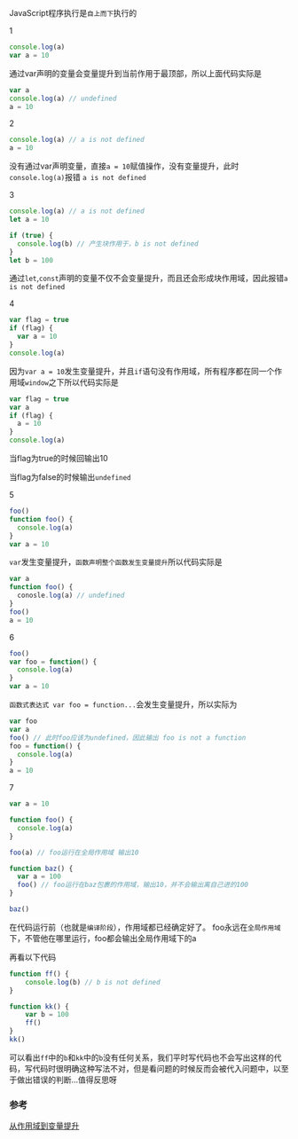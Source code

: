 JavaScript程序执行是`自上而下`执行的

1
```js
console.log(a)
var a = 10
```
通过var声明的变量会变量提升到当前作用于最顶部，所以上面代码实际是
```js
var a
console.log(a) // undefined
a = 10
```

2
```js
console.log(a) // a is not defined
a = 10
```
没有通过var声明变量，直接`a = 10`赋值操作，没有变量提升，此时`console.log(a)`报错 `a is not defined`

3
```js
console.log(a) // a is not defined
let a = 10

if (true) {
  console.log(b) // 产生块作用于，b is not defined
}
let b = 100
```
通过`let`,`const`声明的变量不仅不会变量提升，而且还会形成块作用域，因此报错`a is not defined`

4
```js
var flag = true
if (flag) {
  var a = 10
}
console.log(a)
```
因为`var a = 10`发生变量提升，并且`if`语句没有作用域，所有程序都在同一个作用域`window`之下所以代码实际是
```js
var flag = true
var a
if (flag) {
  a = 10
}
console.log(a)
```
当flag为true的时候回输出10

当flag为false的时候输出`undefined`

5
```js
foo()
function foo() {
  console.log(a)
}
var a = 10
```
`var`发生变量提升，`函数声明整个函数发生变量提升`所以代码实际是
```js
var a
function foo() {
  conosle.log(a) // undefined
}
foo()
a = 10
```

6
```js
foo()
var foo = function() {
  console.log(a)
}
var a = 10
```
`函数式表达式 var foo = function...`会发生变量提升，所以实际为
```js
var foo
var a
foo() // 此时foo应该为undefined，因此输出 foo is not a function
foo = function() {
  console.log(a)
}
a = 10
```

7
```js
var a = 10

function foo() {
  console.log(a)
}

foo(a) // foo运行在全局作用域 输出10

function baz() {
  var a = 100
  foo() // foo运行在baz包裹的作用域，输出10，并不会输出离自己进的100
}

baz() 
```
在代码运行前（也就是`编译阶段`），作用域都已经确定好了。 foo永远在`全局作用域`下，不管他在哪里运行，foo都会输出全局作用域下的a

再看以下代码
```js
function ff() {
    console.log(b) // b is not defined
}

function kk() {
    var b = 100
    ff()
}
kk()
```
可以看出`ff`中的`b`和`kk`中的`b`没有任何关系，我们平时写代码也不会写出这样的代码，写代码时很明确这种写法不对，但是看问题的时候反而会被代入问题中，以至于做出错误的判断...值得反思呀


### 参考

[从作用域到变量提升](https://juejin.cn/post/6987661731858219016?utm_source=gold_browser_extension)

